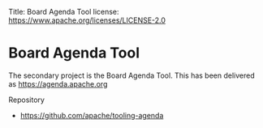 Title: Board Agenda Tool
license: https://www.apache.org/licenses/LICENSE-2.0

# Board Agenda Tool

The secondary project is the Board Agenda Tool. This has been delivered as https://agenda.apache.org

Repository

- https://github.com/apache/tooling-agenda
